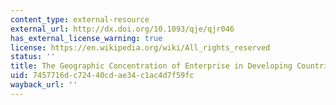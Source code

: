 ```yaml
---
content_type: external-resource
external_url: http://dx.doi.org/10.1093/qje/qjr046
has_external_license_warning: true
license: https://en.wikipedia.org/wiki/All_rights_reserved
status: ''
title: The Geographic Concentration of Enterprise in Developing Countries
uid: 7457716d-c724-40cd-ae34-c1ac4d7f59fc
wayback_url: ''
---
```

